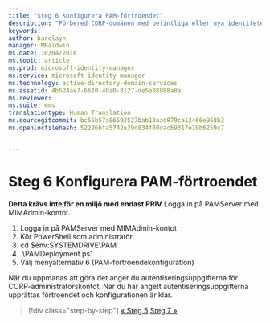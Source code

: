 ```yaml
---
title: "Steg 6 Konfigurera PAM-förtroendet"
description: "Förbered CORP-domänen med befintliga eller nya identiteter som ska hanteras av Privileged Identity Manager med hjälp av skript"
keywords: 
author: barclayn
manager: MBaldwin
ms.date: 10/04/2016
ms.topic: article
ms.prod: microsoft-identity-manager
ms.service: microsoft-identity-manager
ms.technology: active-directory-domain-services
ms.assetid: 4b524ae7-6610-40a0-8127-de5a08988a8a
ms.reviewer: 
ms.suite: ems
translationtype: Human Translation
ms.sourcegitcommit: bc56b57a06592527bab13aad879ca13466e968b3
ms.openlocfilehash: 52226bfa5742e39d834f80dac69317e10b6259c7


---
```


# Steg 6 Konfigurera PAM-förtroendet

**Detta krävs inte för en miljö med endast PRIV** Logga in på PAMServer med MIMAdmin-kontot.

1. Logga in på PAMServer med MIMAdmin-kontot
2. Kör PowerShell som administratör
3. cd $env:SYSTEMDRIVE\PAM
4. .\PAMDeployment.ps1
5. Välj menyalternativ 6 (PAM-förtroendekonfiguration)

  När du uppmanas att göra det anger du autentiseringsuppgifterna för CORP-administratörskontot. När du har angett autentiseringsuppgifterna upprättas förtroendet och konfigurationen är klar.

>[!div class="step-by-step"]
[« Steg 5](sp1-step5-configuring-pam.md)
[Steg 7 »](sp1-step7-setup-sidhistory-sidfiltering.md)



<!--HONumber=Oct16_HO1-->


